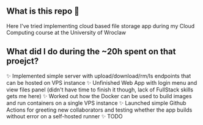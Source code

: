 ## What is this repo 🤨
Here I've tried implementing cloud based file storage app during my Cloud Computing course at the University of Wroclaw

## What did I do during the ~20h spent on that proejct?
✨ Implemented simple server with upload/download/rm/ls endpoints that can be hosted on VPS instance
✨ Unfinished Web App with login menu and view files panel (didn't have time to finish it though, lack of FullStack skills gets me here)
✨ Worked out how the Docker can be used to build images and run containers on a single VPS instance
✨ Launched simple Github Actions for greeting new collaborators and testing whether the app builds without error on a self-hosted runner 
✨ TODO
